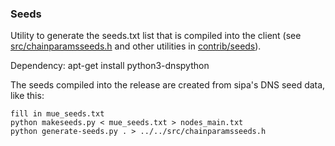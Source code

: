 ### Seeds ###

Utility to generate the seeds.txt list that is compiled into the client
(see [src/chainparamsseeds.h](/src/chainparamsseeds.h) and other utilities in [contrib/seeds](/contrib/seeds)).

Dependency: apt-get install python3-dnspython

The seeds compiled into the release are created from sipa's DNS seed data, like this:

    fill in mue_seeds.txt
    python makeseeds.py < mue_seeds.txt > nodes_main.txt
    python generate-seeds.py . > ../../src/chainparamsseeds.h

